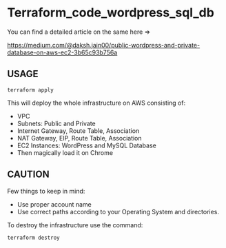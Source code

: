 # Terraform_code_wordpress_sql_db

You can find a detailed article on the same here =>

https://medium.com/@daksh.jain00/public-wordpress-and-private-database-on-aws-ec2-3b65c93b756a

## USAGE
```
terraform apply
```
This will deploy the whole infrastructure on AWS consisting of:

* VPC
* Subnets: Public and Private
* Internet Gateway, Route Table, Association
* NAT Gateway, EIP, Route Table, Association
* EC2 Instances: WordPress and MySQL Database
* Then magically load it on Chrome

## CAUTION
Few things to keep in mind:

* Use proper account name
* Use correct paths according to your Operating System and directories.

To destroy the infrastructure use the command:
```
terraform destroy
```
